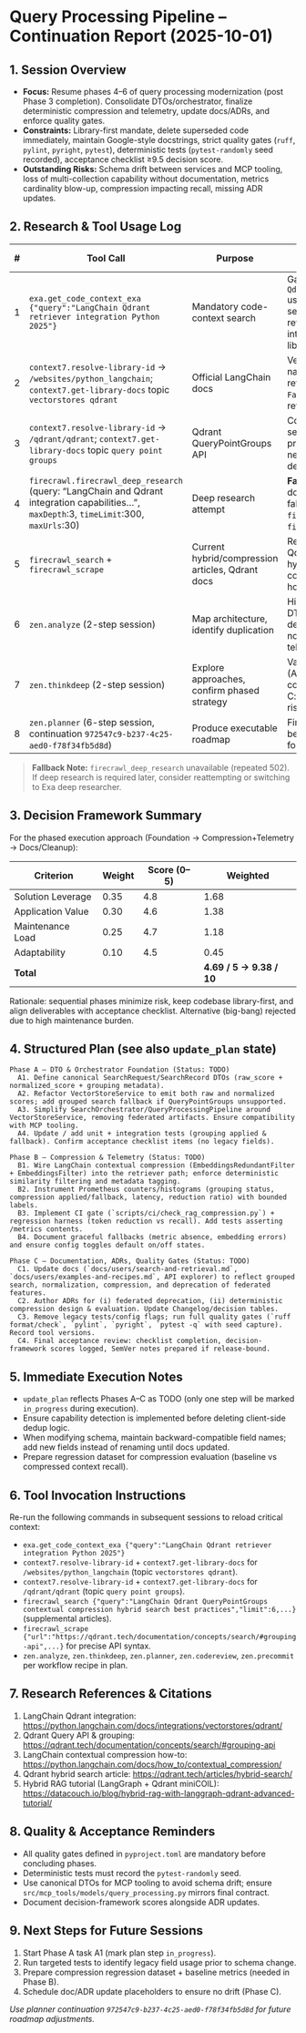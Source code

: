 # Query Processing Pipeline – Continuation Report (2025-10-01)

## 1. Session Overview
- **Focus:** Resume phases 4–6 of query processing modernization (post Phase 3 completion). Consolidate DTOs/orchestrator, finalize deterministic compression and telemetry, update docs/ADRs, and enforce quality gates.
- **Constraints:** Library-first mandate, delete superseded code immediately, maintain Google-style docstrings, strict quality gates (`ruff`, `pylint`, `pyright`, `pytest`), deterministic tests (`pytest-randomly` seed recorded), acceptance checklist ≥9.5 decision score.
- **Outstanding Risks:** Schema drift between services and MCP tooling, loss of multi-collection capability without documentation, metrics cardinality blow-up, compression impacting recall, missing ADR updates.

## 2. Research & Tool Usage Log
| # | Tool Call | Purpose | Key Findings / Next Actions |
|---|-----------|---------|------------------------------|
| 1 | `exa.get_code_context_exa {"query":"LangChain Qdrant retriever integration Python 2025"}` | Mandatory code-context search | Gathered LangChain `QdrantVectorStore` usage patterns, hybrid search examples, retrieval-as-retriever integration. Reinforces library-first adoption. |
| 2 | `context7.resolve-library-id` → `/websites/python_langchain`; `context7.get-library-docs` topic `vectorstores qdrant` | Official LangChain docs | Verified usage of named vectors, hybrid retrieval, `FastEmbedSparse`, retriever transformation. |
| 3 | `context7.resolve-library-id` → `/qdrant/qdrant`; `context7.get-library-docs` topic `query point groups` | Qdrant QueryPointGroups API | Confirmed grouped search schema, protobuf definitions, need for capability detection. |
| 4 | `firecrawl.firecrawl_deep_research` (query: “LangChain and Qdrant integration capabilities…”, `maxDepth`:3, `timeLimit`:300, `maxUrls`:30) | Deep research attempt | **Failed (HTTP 502)**—documented failure; fallback to `firecrawl_search` + `firecrawl_scrape`. |
| 5 | `firecrawl_search` + `firecrawl_scrape` | Current hybrid/compression articles, Qdrant docs | Retrieved LangChain Qdrant integration docs, hybrid search articles, contextual compression how-to. |
| 6 | `zen.analyze` (2-step session) | Map architecture, identify duplication | Highlighted legacy DTOs, orchestrator dependencies, missing normalization metadata, telemetry gaps. |
| 7 | `zen.thinkdeep` (2-step session) | Explore approaches, confirm phased strategy | Validated phased plan (A: foundation; B: compression+telemetry; C: docs/cleanup) and risks. |
| 8 | `zen.planner` (6-step session, continuation `972547c9-b237-4c25-aed0-f78f34fb5d8d`) | Produce executable roadmap | Final plan captured below; use continuation for future adjustments. |

> **Fallback Note:** `firecrawl_deep_research` unavailable (repeated 502). If deep research is required later, consider reattempting or switching to Exa deep researcher.

## 3. Decision Framework Summary
For the phased execution approach (Foundation → Compression+Telemetry → Docs/Cleanup):

| Criterion | Weight | Score (0–5) | Weighted |
|-----------|--------|-------------|----------|
| Solution Leverage | 0.35 | 4.8 | 1.68 |
| Application Value | 0.30 | 4.6 | 1.38 |
| Maintenance Load | 0.25 | 4.7 | 1.18 |
| Adaptability | 0.10 | 4.5 | 0.45 |
| **Total** | | | **4.69 / 5 → 9.38 / 10** |

Rationale: sequential phases minimize risk, keep codebase library-first, and align deliverables with acceptance checklist. Alternative (big-bang) rejected due to high maintenance burden.

## 4. Structured Plan (see also `update_plan` state)
```
Phase A – DTO & Orchestrator Foundation (Status: TODO)
  A1. Define canonical SearchRequest/SearchRecord DTOs (raw_score + normalized_score + grouping metadata).
  A2. Refactor VectorStoreService to emit both raw and normalized scores; add grouped search fallback if QueryPointGroups unsupported.
  A3. Simplify SearchOrchestrator/QueryProcessingPipeline around VectorStoreService, removing federated artifacts. Ensure compatibility with MCP tooling.
  A4. Update / add unit + integration tests (grouping applied & fallback). Confirm acceptance checklist items (no legacy fields).

Phase B – Compression & Telemetry (Status: TODO)
  B1. Wire LangChain contextual compression (EmbeddingsRedundantFilter + EmbeddingsFilter) into the retriever path; enforce deterministic similarity filtering and metadata tagging.
  B2. Instrument Prometheus counters/histograms (grouping status, compression applied/fallback, latency, reduction ratio) with bounded labels.
  B3. Implement CI gate (`scripts/ci/check_rag_compression.py`) + regression harness (token reduction vs recall). Add tests asserting /metrics contents.
  B4. Document graceful fallbacks (metric absence, embedding errors) and ensure config toggles default on/off states.

Phase C – Documentation, ADRs, Quality Gates (Status: TODO)
  C1. Update docs (`docs/users/search-and-retrieval.md`, `docs/users/examples-and-recipes.md`, API explorer) to reflect grouped search, normalization, compression, and deprecation of federated features.
  C2. Author ADRs for (i) federated deprecation, (ii) deterministic compression design & evaluation. Update Changelog/decision tables.
  C3. Remove legacy tests/config flags; run full quality gates (`ruff format/check`, `pylint`, `pyright`, `pytest -q` with seed capture). Record tool versions.
  C4. Final acceptance review: checklist completion, decision-framework scores logged, SemVer notes prepared if release-bound.
```

## 5. Immediate Execution Notes
- `update_plan` reflects Phases A–C as TODO (only one step will be marked `in_progress` during execution).
- Ensure capability detection is implemented before deleting client-side dedup logic.
- When modifying schema, maintain backward-compatible field names; add new fields instead of renaming until docs updated.
- Prepare regression dataset for compression evaluation (baseline vs compressed context recall).

## 6. Tool Invocation Instructions
Re-run the following commands in subsequent sessions to reload critical context:
- `exa.get_code_context_exa {"query":"LangChain Qdrant retriever integration Python 2025"}`
- `context7.resolve-library-id` + `context7.get-library-docs` for `/websites/python_langchain` (topic `vectorstores qdrant`).
- `context7.resolve-library-id` + `context7.get-library-docs` for `/qdrant/qdrant` (topic `query point groups`).
- `firecrawl_search {"query":"LangChain Qdrant QueryPointGroups contextual compression hybrid search best practices","limit":6,...}` (supplemental articles).
- `firecrawl_scrape {"url":"https://qdrant.tech/documentation/concepts/search/#grouping-api",...}` for precise API syntax.
- `zen.analyze`, `zen.thinkdeep`, `zen.planner`, `zen.codereview`, `zen.precommit` per workflow recipe in plan.

## 7. Research References & Citations
1. LangChain Qdrant integration: https://python.langchain.com/docs/integrations/vectorstores/qdrant/
2. Qdrant Query API & grouping: https://qdrant.tech/documentation/concepts/search/#grouping-api
3. LangChain contextual compression how-to: https://python.langchain.com/docs/how_to/contextual_compression/
4. Qdrant hybrid search article: https://qdrant.tech/articles/hybrid-search/
5. Hybrid RAG tutorial (LangGraph + Qdrant miniCOIL): https://datacouch.io/blog/hybrid-rag-with-langgraph-qdrant-advanced-tutorial/

## 8. Quality & Acceptance Reminders
- All quality gates defined in `pyproject.toml` are mandatory before concluding phases.
- Deterministic tests must record the `pytest-randomly` seed.
- Use canonical DTOs for MCP tooling to avoid schema drift; ensure `src/mcp_tools/models/query_processing.py` mirrors final contract.
- Document decision-framework scores alongside ADR updates.

## 9. Next Steps for Future Sessions
1. Start Phase A task A1 (mark plan step `in_progress`).
2. Run targeted tests to identify legacy field usage prior to schema change.
3. Prepare compression regression dataset + baseline metrics (needed in Phase B).
4. Schedule doc/ADR update placeholders to ensure no drift (Phase C).

*Use planner continuation `972547c9-b237-4c25-aed0-f78f34fb5d8d` for future roadmap adjustments.*
